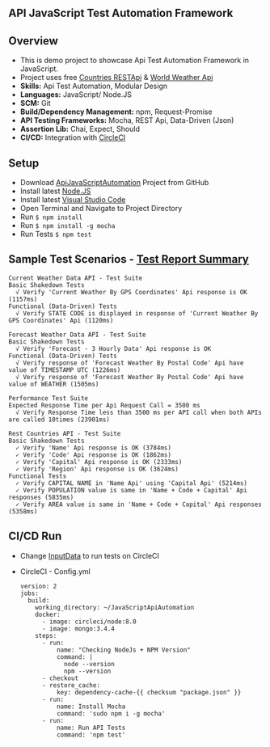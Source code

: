 ## API JavaScript Test Automation Framework


## Overview
* This is demo project to showcase Api Test Automation Framework in JavaScript.
* Project uses free [Countries RESTApi](http://restcountries.eu) & [World Weather Api](https://www.weatherbit.io/api)
* **Skills:** Api Test Automation, Modular Design
* **Languages:** JavaScript/ Node.JS
* **SCM:** Git
* **Build/Dependency Management:** npm, Request-Promise
* **API Testing Frameworks:** Mocha, REST Api, Data-Driven (Json)
* **Assertion Lib:** Chai, Expect, Should
* **CI/CD:** Integration with [CircleCI](https://circleci.com/gh/irfanalinoor)

## Setup
* Download [ApiJavaScriptAutomation](https://github.com/irfanalinoor/ApiJavaScriptAutomation) Project from GitHub
* Install latest [Node.JS](https://nodejs.org/en/download/)
* Install latest [Visual Studio Code](https://code.visualstudio.com/download)
* Open Terminal and Navigate to Project Directory
* Run `$ npm install`
* Run `$ npm install -g mocha`
* Run Tests `$ npm test`

## Sample Test Scenarios - [Test Report Summary](http://htmlpreview.github.io/?https://github.com/irfanalinoor/ApiJavaScriptAutomation/blob/master/mochawesome-report/mochawesome.html)

    Current Weather Data API - Test Suite
    Basic Shakedown Tests
      √ Verify 'Current Weather By GPS Coordinates' Api response is OK (1157ms)
    Functional (Data-Driven) Tests
      √ Verify STATE CODE is displayed in response of 'Current Weather By GPS Coordinates' Api (1120ms)

    Forecast Weather Data API - Test Suite
    Basic Shakedown Tests
      √ Verify 'Forecast - 3 Hourly Data' Api response is OK
    Functional (Data-Driven) Tests
      √ Verify response of 'Forecast Weather By Postal Code' Api have value of TIMESTAMP UTC (1226ms)
      √ Verify response of 'Forecast Weather By Postal Code' Api have value of WEATHER (1505ms)

    Performance Test Suite
    Expected Response Time per Api Request Call = 3500 ms
      √ Verify Response Time less than 3500 ms per API call when both APIs are called 10times (23901ms)

    Rest Countries API - Test Suite
    Basic Shakedown Tests
      ✓ Verify 'Name' Api response is OK (3784ms)
      ✓ Verify 'Code' Api response is OK (1862ms)
      ✓ Verify 'Capital' Api response is OK (2333ms)
      ✓ Verify 'Region' Api response is OK (3624ms)
    Functional Tests
      ✓ Verify CAPITAL NAME in 'Name Api' using 'Capital Api' (5214ms)
      ✓ Verify POPULATION value is same in 'Name + Code + Capital' Api responses (5835ms)
      ✓ Verify AREA value is same in 'Name + Code + Capital' Api responses (5358ms)


## CI/CD Run
- Change [InputData](https://github.com/irfanalinoor/JavaScriptApiAutomation/blob/master/resource/datafile/InputData.json) to run tests on CircleCI

- CircleCI - Config.yml

      version: 2
      jobs:
        build:
          working_directory: ~/JavaScriptApiAutomation
          docker:
            - image: circleci/node:8.0
            - image: mongo:3.4.4
          steps:
            - run:
                name: "Checking NodeJs + NPM Version"
                command: |
                  node --version
                  npm --version
            - checkout
            - restore_cache:
                key: dependency-cache-{{ checksum "package.json" }}
            - run:
                name: Install Mocha
                command: 'sudo npm i -g mocha'
            - run:
                name: Run API Tests
                command: 'npm test'

    
